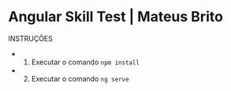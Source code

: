 # Angular Skill Test | Mateus Brito

INSTRUÇÕES

* 1. Executar o comando <code>npm install</code>
* 2. Executar o comando <code>ng serve</code>